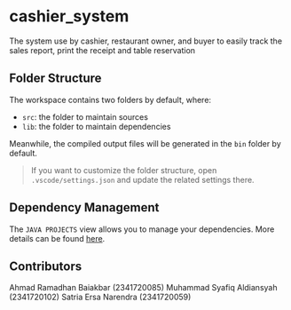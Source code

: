# cashier_system
The system use by cashier, restaurant owner, and buyer to easily track the sales report, print the receipt and table reservation
## Folder Structure

The workspace contains two folders by default, where:

- `src`: the folder to maintain sources
- `lib`: the folder to maintain dependencies

Meanwhile, the compiled output files will be generated in the `bin` folder by default.

> If you want to customize the folder structure, open `.vscode/settings.json` and update the related settings there.

## Dependency Management

The `JAVA PROJECTS` view allows you to manage your dependencies. More details can be found [here](https://github.com/microsoft/vscode-java-dependency#manage-dependencies).

## Contributors
Ahmad Ramadhan Baiakbar (2341720085)
Muhammad Syafiq Aldiansyah (2341720102)
Satria Ersa Narendra (2341720059)